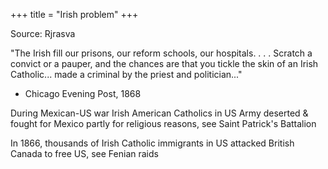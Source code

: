 +++
title = "Irish problem"
+++

Source: Rjrasva

"The Irish fill our prisons, our reform schools, our hospitals. . . . Scratch a convict or a pauper, and the chances are that you tickle the skin of an Irish Catholic... made a criminal by the priest and politician..."

- Chicago Evening Post, 1868

During Mexican-US war Irish American Catholics in US Army deserted & fought for Mexico partly for religious reasons, see Saint Patrick's Battalion

In 1866, thousands of Irish Catholic immigrants in US attacked British Canada to free US, see Fenian raids